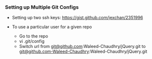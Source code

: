 ### Setting up Multiple Git Configs

* Setting up two ssh keys: https://gist.github.com/jexchan/2351996

* To use a particular user for a given repo
  * Go to the repo
  * vi .git/config
  * Switch url from git@github.com:Waleed-Chaudhry/jQuery.git to git@github.com-Waleed-Chaudhry:Waleed-Chaudhry/jQuery.git
